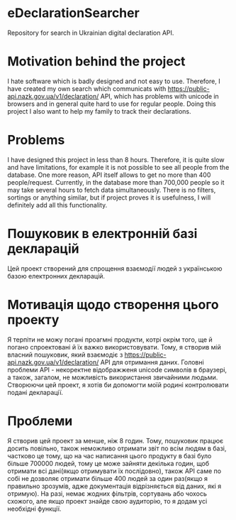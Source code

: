 # eDeclarationSearcher
Repository for search in Ukrainian digital declaration API.

# Motivation behind the project
I hate software which is badly designed and not easy to use. Therefore, I have created my own search which communicats with https://public-api.nazk.gov.ua/v1/declaration/ API, which has problems with unicode in browsers and in general quite hard to use for regular people. Doing this project I also want to help my family to track their declarations.

# Problems
I have designed this project in less than 8 hours. Therefore, it is quite slow and have limitations, for example it is not possible to see all people from the database. Onе more reason, API itself allows to get no more than 400 people/request. Currently, in the database more than 700,000 people so it may take several hours to fetch data simultaneously. There is no filters, sortings or anything similar, but if project proves it is usefulness, I will definitely add all this functionality. 

# Пошуковик в електронній базі декларацій
Цей проект створений для спрощення взаємодії людей з українською базою електронних декларацій.

# Мотивація щодо створення цього проекту
Я терпіти не можу погані проагмні продукти, котрі окрім того, ще й погано спроектовані й їх важко використовувати. Тому, я створив мій власний пошуковик, який взаємодіє з https://public-api.nazk.gov.ua/v1/declaration/ АPI для отримання даних. Головні проблеми API - некоректне відображженя unicode символів в браузері, а також, загалом, не можливість використання звичайними людьми. Створюючи цей проект, я хотів би допомогти моїй родині контролювати подані декларації.

# Проблеми
Я створив цей проект за менше, ніж 8 годин. Тому, пошуковик працює досить повільно, також неможливо отримати звіт по всім людям в базі, частково це тому, що на час написання цього продукту в базі було більше 700000 людей, тому це може зайняти декілька годин, щоб отримати всі дані(якщо отримувати їх послідовно), також API саме по собі не дозволяє отримати більше 400 людей за один раз(якщо я правильно зрозумів, адже документація відрізняється від даних, які я отримую). На разі, немає жодних фільтрів, сортувань або чохось схожого, але якщо проект знайде свою аудиторію, то я додам усі необхідні функції.
